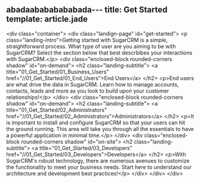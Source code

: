 abadaabababababada---
title: Get Started
template: article.jade
---
&lt;div class="container"&gt;
&lt;div class="landign-page" id="get-started"&gt;
&lt;p class="landing-intro"&gt;Getting started with SugarCRM is a simple, straightforward process. What type of user are you aiming to be with SugarCRM? Select the section below that best descrbibes your interactions with SugarCRM.&lt;/p&gt;
&lt;div class="enclosed-block rounded-corners shadow" id="on-demand"&gt;
&lt;h2 class="landing-subtitle"&gt;
&lt;a title="01_Get_Started/01_Business_Users" href="//01_Get_Started/01_End_Users"&gt;End Users&lt;/a&gt;
&lt;/h2&gt;
&lt;p&gt;End users are what drive the data in SugarCRM. Learn how to manage accounts, contacts, leads and more as you look to build upon your customer relationships!&lt;/p&gt;
&lt;/div&gt;
&lt;div class="enclosed-block rounded-corners shadow" id="on-demand"&gt;
&lt;h2 class="landing-subtitle"&gt;
&lt;a title="01_Get_Started/02_Administrators" href="//01_Get_Started/02_Administrators"&gt;Administrators&lt;/a&gt;
&lt;/h2&gt;
&lt;p&gt;It is important to install and configure SugarCRM so that your users can hit the ground running. This area will take you through all the essentials to have a powerful application in minimal time.&lt;/p&gt;
&lt;/div&gt;
&lt;div class="enclosed-block rounded-corners shadow" id="on-site"&gt;
&lt;h2 class="landing-subtitle"&gt;
&lt;a title="01_Get_Started/03_Developers" href="//01_Get_Started/03_Developers"&gt;Developers&lt;/a&gt;
&lt;/h2&gt;
&lt;p&gt;With SugarCRM's robust technology, there are numerous avenues to customize the functionality to meet your business needs. Start here to understand our architecture and development best practices!&lt;/p&gt;
&lt;/div&gt;
&lt;/div&gt;
&lt;/div&gt;